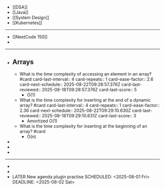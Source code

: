 - [[DSA]]
- [[Java]]
- [[System Design]]
- [[Kubernetes]]
- ---
- [[NeetCode 150]]
-
- ---
- ## Arrays
	- What is the time complexity of accessing an element in an array? #card
	  card-last-interval:: 4
	  card-repeats:: 1
	  card-ease-factor:: 2.6
	  card-next-schedule:: 2025-08-22T09:28:57.376Z
	  card-last-reviewed:: 2025-08-18T09:28:57.376Z
	  card-last-score:: 5
		- O(1)
	- What is the time complexity for inserting at the end of a dynamic array? #card
	  card-last-interval:: 4
	  card-repeats:: 1
	  card-ease-factor:: 2.36
	  card-next-schedule:: 2025-08-22T09:29:10.630Z
	  card-last-reviewed:: 2025-08-18T09:29:10.631Z
	  card-last-score:: 3
		- Amortized O(1)
	- What is the time complexity for inserting at the beginning of an array? #card
		- O(n)
-
-
-
- ---
-
-
- LATER New agenda plugin practise
  SCHEDULED: <2025-08-01 Fri>
  DEADLINE: <2025-08-02 Sat>